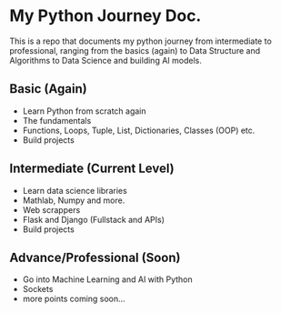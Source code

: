 # My Python Journey Doc.
This is a repo that documents my python journey from intermediate to professional, ranging from the basics (again) to Data Structure and Algorithms to Data Science and building AI models.

## Basic (Again)
- Learn Python from scratch again
- The fundamentals
- Functions, Loops, Tuple, List, Dictionaries, Classes (OOP) etc.
- Build projects

## Intermediate (Current Level)
- Learn data science libraries
- Mathlab, Numpy and more.
- Web scrappers
- Flask and Django (Fullstack and APIs)
- Build projects

## Advance/Professional (Soon)
- Go into Machine Learning and AI with Python
- Sockets
- more points coming soon...